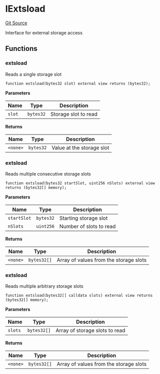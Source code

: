 # IExtsload
[Git Source](https://github.com/VerisLabs/KAM/blob/7810ef786f844ebd78831ee424b7ee896113d92b/src/interfaces/IExtsload.sol)

Interface for external storage access


## Functions
### extsload

Reads a single storage slot


```solidity
function extsload(bytes32 slot) external view returns (bytes32);
```
**Parameters**

|Name|Type|Description|
|----|----|-----------|
|`slot`|`bytes32`|Storage slot to read|

**Returns**

|Name|Type|Description|
|----|----|-----------|
|`<none>`|`bytes32`|Value at the storage slot|


### extsload

Reads multiple consecutive storage slots


```solidity
function extsload(bytes32 startSlot, uint256 nSlots) external view returns (bytes32[] memory);
```
**Parameters**

|Name|Type|Description|
|----|----|-----------|
|`startSlot`|`bytes32`|Starting storage slot|
|`nSlots`|`uint256`|Number of slots to read|

**Returns**

|Name|Type|Description|
|----|----|-----------|
|`<none>`|`bytes32[]`|Array of values from the storage slots|


### extsload

Reads multiple arbitrary storage slots


```solidity
function extsload(bytes32[] calldata slots) external view returns (bytes32[] memory);
```
**Parameters**

|Name|Type|Description|
|----|----|-----------|
|`slots`|`bytes32[]`|Array of storage slots to read|

**Returns**

|Name|Type|Description|
|----|----|-----------|
|`<none>`|`bytes32[]`|Array of values from the storage slots|


